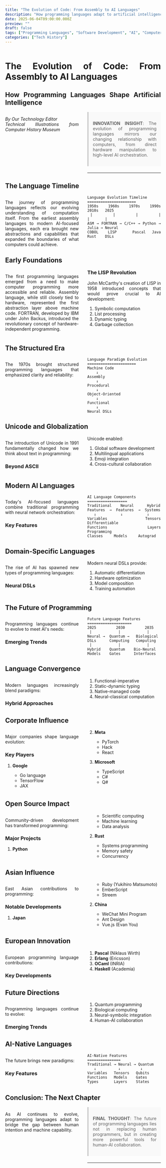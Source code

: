 ```yaml
---
title: "The Evolution of Code: From Assembly to AI Languages"
description: "How programming languages adapt to artificial intelligence"
date: 2025-06-04T09:00:00.000Z
preview: ""
draft: false
tags: ["Programming Languages", "Software Development", "AI", "Computer Science"]
categories: ["Tech History"]
---
```


<div class="two-column">

# The Evolution of Code: From Assembly to AI Languages
## How Programming Languages Shape Artificial Intelligence

*By Our Technology Editor*  
*Technical Illustrations from Computer History Museum*

> **INNOVATION INSIGHT**: The evolution of programming languages mirrors our changing relationship with computers, from direct hardware manipulation to high-level AI orchestration.

-------------------

## The Language Timeline

The journey of programming languages reflects our evolving understanding of computation itself. From the earliest assembly languages to modern AI-focused languages, each era brought new abstractions and capabilities that expanded the boundaries of what computers could achieve.

```ascii
Language Evolution Timeline
======================
1950s   1960s   1970s   1990s   2010s   2025
 |       |       |       |       |       |
ASM → FORTRAN → C/C++ → Python → Julia → Neural
COBOL   LISP     Pascal  Java    Rust    DSLs
```

## Early Foundations

The first programming languages emerged from a need to make computer programming more accessible and reliable. Assembly language, while still closely tied to hardware, represented the first abstraction layer above machine code. FORTRAN, developed by IBM under John Backus, introduced the revolutionary concept of hardware-independent programming.

### The LISP Revolution

John McCarthy's creation of LISP in 1958 introduced concepts that would prove crucial to AI development:

1. Symbolic computation
2. List processing
3. Dynamic typing
4. Garbage collection

## The Structured Era

The 1970s brought structured programming languages that emphasized clarity and reliability:

```ascii
Language Paradigm Evolution
======================
Machine Code
    ↓
Assembly
    ↓
Procedural
    ↓
Object-Oriented
    ↓
Functional
    ↓
Neural DSLs
```

## Unicode and Globalization

The introduction of Unicode in 1991 fundamentally changed how we think about text in programming:

### Beyond ASCII

Unicode enabled:

1. Global software development
2. Multilingual applications
3. Emoji integration
4. Cross-cultural collaboration

## Modern AI Languages

Today's AI-focused languages combine traditional programming with neural network orchestration:

### Key Features

```ascii
AI Language Components
==================
Traditional    Neural      Hybrid
Features  →  Features  →  Systems
   ↓           ↓           ↓
Variables   Tensors    Differentiable
Functions   Layers     Programming
Classes     Models     Autograd
```

## Domain-Specific Languages

The rise of AI has spawned new types of programming languages:

### Neural DSLs

Modern neural DSLs provide:

1. Automatic differentiation
2. Hardware optimization
3. Model composition
4. Training automation

## The Future of Programming

Programming languages continue to evolve to meet AI's needs:

### Emerging Trends

```ascii
Future Language Features
====================
2025         2030         2035
 |            |            |
Neural →  Quantum →   Biological
DSLs      Computing   Computing
 |            |            |
Hybrid    Quantum    Bio-Neural
Models    Gates      Interfaces
```

## Language Convergence

Modern languages increasingly blend paradigms:

### Hybrid Approaches

1. Functional-imperative
2. Static-dynamic typing
3. Native-managed code
4. Neural-classical computation

## Corporate Influence

Major companies shape language evolution:

### Key Players

1. **Google**
   - Go language
   - TensorFlow
   - JAX

2. **Meta**
   - PyTorch
   - Hack
   - React

3. **Microsoft**
   - TypeScript
   - C#
   - Q#

## Open Source Impact

Community-driven development has transformed programming:

### Major Projects

1. **Python**
   - Scientific computing
   - Machine learning
   - Data analysis

2. **Rust**
   - Systems programming
   - Memory safety
   - Concurrency

## Asian Influence

East Asian contributions to programming:

### Notable Developments

1. **Japan**
   - Ruby (Yukihiro Matsumoto)
   - EmberScript
   - Streem

2. **China**
   - WeChat Mini Program
   - Ant Design
   - Vue.js (Evan You)

## European Innovation

European programming language contributions:

### Key Developments

1. **Pascal** (Niklaus Wirth)
2. **Erlang** (Ericsson)
3. **OCaml** (INRIA)
4. **Haskell** (Academia)

## Future Directions

Programming languages continue to evolve:

### Emerging Trends

1. Quantum programming
2. Biological computing
3. Neural-symbolic integration
4. Human-AI collaboration

## AI-Native Languages

The future brings new paradigms:

### Key Features

```ascii
AI-Native Features
===============
Traditional → Neural → Quantum
   ↓          ↓         ↓
Variables   Tensors   Qubits
Functions   Models    Gates
Types       Layers    States
```

## Conclusion: The Next Chapter

As AI continues to evolve, programming languages adapt to bridge the gap between human intention and machine capability.

> **FINAL THOUGHT**: 
> The future of programming languages lies not in 
> replacing human programmers, but in creating more 
> powerful tools for human-AI collaboration.

---



</div>

<style>
.two-column {
    column-count: 2;
    column-gap: 2em;
    text-align: justify;
    hyphens: auto;
}

.two-column h1, .two-column h2 {
    column-span: all;
}

.two-column pre {
    white-space: pre-wrap;
    break-inside: avoid;
}

blockquote {
    background: #f9f9f9;
    border-left: 4px solid #ccc;
    margin: 1.5em 0;
    padding: 1em;
    break-inside: avoid;
}

table {
    width: 100%;
    border-collapse: collapse;
    break-inside: avoid;
}

td, th {
    border: 1px solid #ddd;
    padding: 8px;
}
</style>
